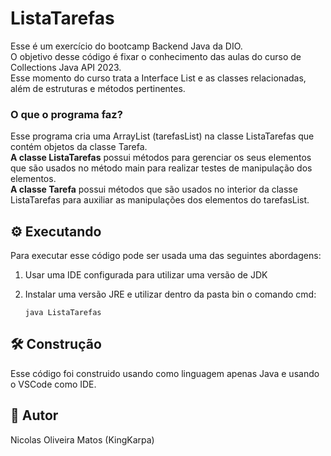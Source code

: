 # ListaTarefas
Esse é um exercício do bootcamp Backend Java da DIO. <br>
O objetivo desse código é fixar o conhecimento das aulas do curso de Collections Java API 2023. <br>
Esse momento do curso trata a Interface List e as classes relacionadas, além de estruturas e métodos pertinentes.

### O que o programa faz?
Esse programa cria uma ArrayList (tarefasList) na classe ListaTarefas que contém objetos da classe Tarefa. <br>
**A classe ListaTarefas** possui métodos para gerenciar os seus elementos que são usados no método main para realizar testes de manipulação dos elementos. <br>
**A classe Tarefa** possui métodos que são usados no interior da classe ListaTarefas para auxiliar as manipulações dos elementos do tarefasList.

## :gear: Executando
Para executar esse código pode ser usada uma das seguintes abordagens: <br>
1. Usar uma IDE configurada para utilizar uma versão de JDK

2. Instalar uma versão JRE e utilizar dentro da pasta bin o comando cmd: 
    ```
    java ListaTarefas
    ```

## :hammer_and_wrench: Construção
Esse código foi construido usando como linguagem apenas Java e usando o VSCode como IDE.

## :dragon_face: Autor
Nicolas Oliveira Matos (KingKarpa)